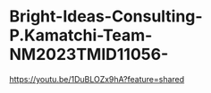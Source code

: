 # Bright-Ideas-Consulting-P.Kamatchi-Team-NM2023TMID11056-
https://youtu.be/1DuBLOZx9hA?feature=shared

